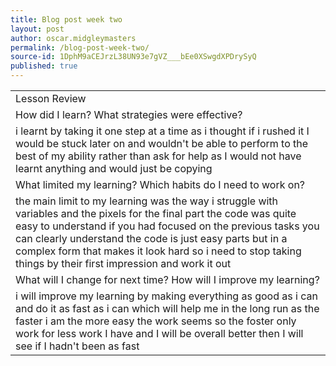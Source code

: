 ```yaml
---
title: Blog post week two
layout: post
author: oscar.midgleymasters
permalink: /blog-post-week-two/
source-id: 1DphM9aCEJrzL38UN93e7gVZ___bEe0XSwgdXPDrySyQ
published: true
---
```

<table>
  <tr>
    <td>Lesson Review</td>
  </tr>
  <tr>
    <td>How did I learn? What strategies were effective? </td>
  </tr>
  <tr>
    <td>i learnt by taking it one step at a time as i thought if i rushed it I would be stuck later on and wouldn't be able to perform to the best of my ability rather than ask for help as I would not have learnt anything  and would just be copying </td>
  </tr>
  <tr>
    <td>What limited my learning? Which habits do I need to work on? </td>
  </tr>
  <tr>
    <td>the main limit to my learning was the way i struggle with variables and the pixels for the final part the code was quite  easy to understand if you had focused on the previous tasks you can clearly understand the code is just easy parts but in a complex form that makes it look hard so i need to stop taking things by their first impression and work it out</td>
  </tr>
  <tr>
    <td>What will I change for next time? How will I improve my learning?</td>
  </tr>
  <tr>
    <td>i will improve my learning by making everything as good as i can and do it as fast as i can which will help me in the long run as the faster i am the more easy the work seems so the foster only work for less work I have and I will be overall better then I will see if I hadn't been as fast</td>
  </tr>
</table>


